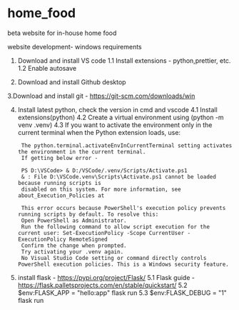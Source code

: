 # home_food
beta website for in-house home food

website development- windows requirements

1. Download and install VS code
    1.1 Install  extensions - python,prettier, etc.
    1.2 Enable autosave

2. Download and install Github desktop

3.Download and install git - https://git-scm.com/downloads/win 

4. Install latest python, check the version in cmd and vscode
    4.1 Install extensions(python)
    4.2 Create a virtual environment using (python -m venv .venv)
    4.3 If you want to activate the environment only in the current terminal when the Python extension loads, use:

        The python.terminal.activateEnvInCurrentTerminal setting activates the environment in the current terminal.
        If getting below error - 

        PS D:\VSCode> & D:/VSCode/.venv/Scripts/Activate.ps1
        & : File D:\VSCode.venv\Scripts\Activate.ps1 cannot be loaded because running scripts is
        disabled on this system. For more information, see about_Execution_Policies at

        This error occurs because PowerShell's execution policy prevents running scripts by default. To resolve this:
        Open PowerShell as Administrator.
        Run the following command to allow script execution for the current user: Set-ExecutionPolicy -Scope CurrentUser -ExecutionPolicy RemoteSigned
        Confirm the change when prompted.
        Try activating your .venv again.
        No Visual Studio Code setting or command directly controls PowerShell execution policies. This is a Windows security feature.

5. install flask - https://pypi.org/project/Flask/ 
    5.1 Flask guide -  https://flask.palletsprojects.com/en/stable/quickstart/ 
    5.2 $env:FLASK_APP = "hello:app"
        flask run
    5.3 $env:FLASK_DEBUG = "1"
        flask run









